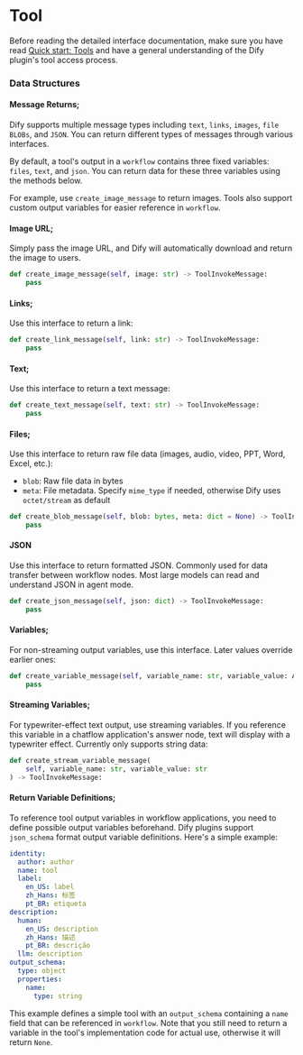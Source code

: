 # Tool

Before reading the detailed interface documentation, make sure you have read [Quick start: Tools](../develop-plugins/tool-plugin.md) and have a general understanding of the Dify plugin's tool access process.

### **Data Structures**

#### **Message Returns**;

Dify supports multiple message types including `text`, `links`, `images`, `file BLOBs`, and `JSON`. You can return different types of messages through various interfaces.

By default, a tool's output in a `workflow` contains three fixed variables: `files`, `text`, and `json`. You can return data for these three variables using the methods below.

For example, use `create_image_message` to return images. Tools also support custom output variables for easier reference in `workflow`.

#### **Image URL**;

Simply pass the image URL, and Dify will automatically download and return the image to users.

```python
def create_image_message(self, image: str) -> ToolInvokeMessage:
    pass
```

#### **Links**;

Use this interface to return a link:

```python
def create_link_message(self, link: str) -> ToolInvokeMessage:
    pass
```

#### **Text**;

Use this interface to return a text message:

```python
def create_text_message(self, text: str) -> ToolInvokeMessage:
    pass
```

#### **Files**;

Use this interface to return raw file data (images, audio, video, PPT, Word, Excel, etc.):

* `blob`: Raw file data in bytes
* `meta`: File metadata. Specify `mime_type` if needed, otherwise Dify uses `octet/stream` as default

```python
def create_blob_message(self, blob: bytes, meta: dict = None) -> ToolInvokeMessage:
    pass
```

#### **JSON**

Use this interface to return formatted JSON. Commonly used for data transfer between workflow nodes. Most large models can read and understand JSON in agent mode.

```python
def create_json_message(self, json: dict) -> ToolInvokeMessage:
    pass
```

#### **Variables**;

For non-streaming output variables, use this interface. Later values override earlier ones:

```python
def create_variable_message(self, variable_name: str, variable_value: Any) -> ToolInvokeMessage:
    pass
```

#### **Streaming Variables**;

For typewriter-effect text output, use streaming variables. If you reference this variable in a chatflow application's answer node, text will display with a typewriter effect. Currently only supports string data:

```python
def create_stream_variable_message(
    self, variable_name: str, variable_value: str
) -> ToolInvokeMessage:
```

#### **Return Variable Definitions**;

To reference tool output variables in workflow applications, you need to define possible output variables beforehand. Dify plugins support `json_schema` format output variable definitions. Here's a simple example:

```yaml
identity:
  author: author
  name: tool
  label:
    en_US: label
    zh_Hans: 标签
    pt_BR: etiqueta
description:
  human:
    en_US: description
    zh_Hans: 描述
    pt_BR: descrição
  llm: description
output_schema:
  type: object
  properties:
    name:
      type: string
```

This example defines a simple tool with an `output_schema` containing a `name` field that can be referenced in `workflow`. Note that you still need to return a variable in the tool's implementation code for actual use, otherwise it will return `None`.
